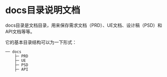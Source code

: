 docs目录说明文档
==============
docs目录是文档目录，用来保存需求文档（PRD）、UE文档、设计稿（PSD）和API文档等等。

它的基本目录结构可以为一下形式：
```
── docs
    ├─ PRD
    ├─ UE
    ├─ PSD
    ├─ API
```
